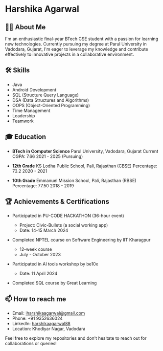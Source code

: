 # Harshika Agarwal

## 👩‍💻 About Me
I'm an enthusiastic final-year BTech CSE student with a passion for learning new technologies. Currently pursuing my degree at Parul University in Vadodara, Gujarat, I'm eager to leverage my knowledge and contribute effectively to innovative projects in a collaborative environment.

## 🛠 Skills
- Java
- Android Development
- SQL (Structure Query Language)
- DSA (Data Structures and Algorithms)
- OOPS (Object-Oriented Programming)
- Time Management
- Leadership
- Teamwork

## 🎓 Education
- **BTech in Computer Science**
  Parul University, Vadodara, Gujarat
  Current CGPA: 7.66
  2021 - 2025 (Pursuing)

- **12th Grade**
  KS Lodha Public School, Pali, Rajasthan (CBSE)
  Percentage: 73.2
  2020 - 2021

- **10th Grade**
  Emmanuel Mission School, Pali, Rajasthan (RBSE)
  Percentage: 77.50
  2018 - 2019

     

## 🏆 Achievements & Certifications
- Participated in PU-CODE HACKATHON (36-hour event)
  - Project: Civic-Bullets (a social working app)
  - Date: 14-15 March 2024

- Completed NPTEL course on Software Engineering by IIT Kharagpur
  - 12-week course
  - July - October 2023

- Participated in AI tools workshop by be10x
  - Date: 11 April 2024

- Completed SQL course by Great Learning

## 📫 How to reach me
- Email: iharshikaagarwal@gmail.com
- Phone: +91 9352636024
- LinkedIn: [harshikaagarwal88](https://www.linkedin.com/in/harshikaagarwal88)
- Location: Khodiyar Nagar, Vadodara

Feel free to explore my repositories and don't hesitate to reach out for collaborations or queries!
